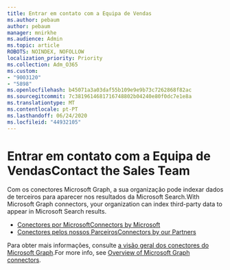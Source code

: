 ```yaml
---
title: Entrar em contato com a Equipa de Vendas
ms.author: pebaum
author: pebaum
manager: mnirkhe
ms.audience: Admin
ms.topic: article
ROBOTS: NOINDEX, NOFOLLOW
localization_priority: Priority
ms.collection: Adm_O365
ms.custom:
- "9003120"
- "5898"
ms.openlocfilehash: b45071a3a03daf55b109e9e9b73c7262868f82ac
ms.sourcegitcommit: 7c3819614681716748802b04240e80f0dc7e1e8a
ms.translationtype: MT
ms.contentlocale: pt-PT
ms.lasthandoff: 06/24/2020
ms.locfileid: "44932105"
---
```

# <a name="contact-the-sales-team"></a><span data-ttu-id="94344-102">Entrar em contato com a Equipa de Vendas</span><span class="sxs-lookup"><span data-stu-id="94344-102">Contact the Sales Team</span></span>

<span data-ttu-id="94344-103">Com os conectores Microsoft Graph, a sua organização pode indexar dados de terceiros para aparecer nos resultados da Microsoft Search.</span><span class="sxs-lookup"><span data-stu-id="94344-103">With Microsoft Graph connectors, your organization can index third-party data to appear in Microsoft Search results.</span></span>

- [<span data-ttu-id="94344-104">Conectores por Microsoft</span><span class="sxs-lookup"><span data-stu-id="94344-104">Connectors by Microsoft</span></span>](https://docs.microsoft.com/microsoftsearch/connectors-gallery#Microsoft)
- [<span data-ttu-id="94344-105">Conectores pelos nossos Parceiros</span><span class="sxs-lookup"><span data-stu-id="94344-105">Connectors by our Partners</span></span>](https://docs.microsoft.com/microsoftsearch/connectors-gallery#Partners)

<span data-ttu-id="94344-106">Para obter mais informações, consulte [a visão geral dos conectores do Microsoft Graph](https://docs.microsoft.com/microsoftsearch/connectors-overview).</span><span class="sxs-lookup"><span data-stu-id="94344-106">For more info, see [Overview of Microsoft Graph connectors](https://docs.microsoft.com/microsoftsearch/connectors-overview).</span></span>
